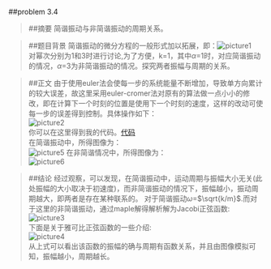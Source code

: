 ##problem 3.4

>##摘要
简谐振动与非简谐振动的周期关系。

>##题目背景
简谐振动的微分方程的一般形式加以拓展，即：![picture1]()  
对幂次分别为1和3时进行讨论,为了方便，k=1，其中$\alpha$=1时，对应简谐振动的情况，$\alpha$=3为非简谐振动的情况。探究两者振幅与周期的关系。

>##正文
由于使用euler法会使每一步的系统能量不断增加，导致单方向累计的较大误差，故这里采用euler-cromer法对原有的算法做一点小小的修改，即在计算下一个时刻的位置是使用下一个时刻的速度，这样的改动可使每一步的误差得到控制。具体操作如下：  
![picture2]()  
你可以在这里得到我的代码。[代码]()  
在简谐振动中，所得图像为：  
![picture5]()
在非简谐情况中，所得图像为：   
![picture6]()  

>##结论
经过观察，可以发现，在简谐振动中，运动周期与振幅大小无关(此处振幅的大小取决于初速度)，而非简谐振动的情况下，振幅越小，振动周期越大，即两者是存在某种联系的。 对于简谐振动$\omega$=$\sqrt{k/m}$.而对于这里的非简谐振动，通过maple解得解析解为Jacobi正弦函数:  
![picture3]()  
下面是关于雅可比正弦函数的一些介绍:  
![picture4]()  
从上式可以看出该函数的振幅的确与周期有函数关系，并且由图像模拟可知，振幅越小，周期越长。
